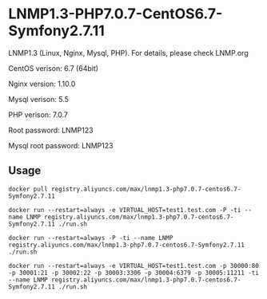 # LNMP1.3-PHP7.0.7-CentOS6.7-Symfony2.7.11

LNMP1.3 (Linux, Nginx, Mysql, PHP). For details, please check LNMP.org

CentOS verison: 6.7 (64bit)

Nginx version: 1.10.0

Mysql verison: 5.5

PHP verison: 7.0.7

Root password: LNMP123

Mysql root password: LNMP123

## Usage

```docker pull registry.aliyuncs.com/max/lnmp1.3-php7.0.7-centos6.7-Symfony2.7.11```

```docker run --restart=always -e VIRTUAL_HOST=test1.test.com -P -ti --name LNMP registry.aliyuncs.com/max/lnmp1.3-php7.0.7-centos6.7-Symfony2.7.11 ./run.sh```

```docker run --restart=always -P -ti --name LNMP registry.aliyuncs.com/max/lnmp1.3-php7.0.7-centos6.7-Symfony2.7.11 ./run.sh```

```docker run --restart=always -e VIRTUAL_HOST=test1.test.com -p 30000:80 -p 30001:21 -p 30002:22 -p 30003:3306 -p 30004:6379 -p 30005:11211 -ti --name LNMP registry.aliyuncs.com/max/lnmp1.3-php7.0.7-centos6.7-Symfony2.7.11 ./run.sh```